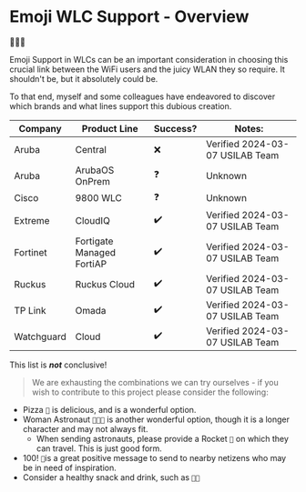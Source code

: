 # Emoji WLC Support - Overview
🤦🏽‍♂️

Emoji Support in WLCs can be an important consideration in choosing this crucial link between the WiFi users and the juicy WLAN they so require.  It shouldn't be, but it absolutely could be.

To that end, myself and some colleagues have endeavored to discover which brands and what lines support this dubious creation.

| Company    | Product Line              | Success? | Notes:                          |
| ---------- | ------------------------- | -------- | ------------------------------- |
| Aruba      | Central                   | ❌        | Verified 2024-03-07 USILAB Team |
| Aruba      | ArubaOS OnPrem            | ❓        | Unknown                         |
| Cisco      | 9800 WLC                  | ❓        | Unknown                         |
| Extreme    | CloudIQ                   | ✔️        | Verified 2024-03-07 USILAB Team |
| Fortinet   | Fortigate Managed FortiAP | ✔️        | Verified 2024-03-07 USILAB Team |
| Ruckus     | Ruckus Cloud              | ✔️        | Verified 2024-03-07 USILAB Team |
| TP Link    | Omada                     | ✔️        | Verified 2024-03-07 USILAB Team |
| Watchguard | Cloud                     | ✔️        | Verified 2024-03-07 USILAB Team |

This list is ***not*** conclusive!

> We are exhausting the combinations we can try ourselves - if you wish to contribute to this project please consider the following:

- Pizza `🍕` is delicious, and is a wonderful option.
- Woman Astronaut `👩🏽‍🚀` is another wonderful option, though it is a longer character and may not always fit.
  - When sending astronauts, please provide a Rocket `🚀` on which they can travel.  This is just good form.
- 100! `💯`is a great positive message to send to nearby netizens who may be in need of inspiration.
- Consider a healthy snack and drink, such as `🍆💦` 

